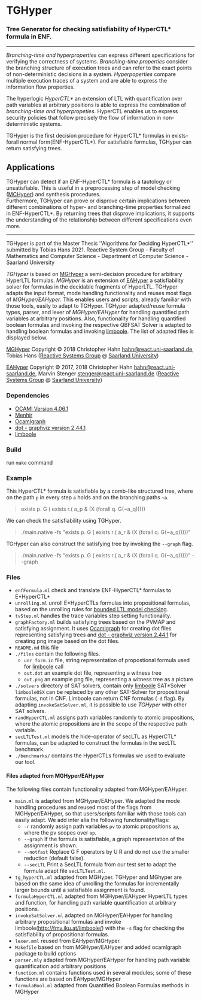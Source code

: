 # TGHyper
### Tree Generator for checking satisfiability of HyperCTL* formula in ENF.
****

*Branching-time and hyperproperties* can express different specifications for verifying the correctness of systems.
*Branching-time properties* consider the branching structure of execution trees and can refer to the exact points of non-deterministic decisions in a system.
*Hyperpoperties* compare multiple execution traces of a system and are able to express the information flow properties.

The hyperlogic *HyperCTL\** an extension of LTL with quantification over path variables at arbitrary positions
is able to express the combination of *branching-time and hyperpropeties*.
HyperCTL enables us to express security policies that follow precisely the flow of information in non-deterministic systems.

TGHyper is the first decision procedure for HyperCTL* formulas in exists-forall normal form(ENF-HyperCTL*).
For satisfiable formulas, TGHyper can return satisfying trees.

## Applications
TGHyper can detect if an ENF-HyperCTL* formula is a tautology or unsatisfiable. 
This is useful in a preprocessing step of model checking ([MCHyper](https://www.react.uni-saarland.de/tools/mchyper/)) 
and synthesis procedures.  
Furthermore, TGHyper can prove or disprove certain implications between different combinations of hyper- and branching-time properties formalized in ENF-HyperCTL*.
By returning trees that disprove implications, it supports the understanding of the relationship between different specifications even more.
***
TGHyper is part of the Master Thesis ''Algorithms for Deciding HyperCTL*'' submitted by Tobias Hans 2021.
Reactive System Group - Faculty of Mathematics and Computer Science -  Department of Computer Science -  Saarland University

*TGHyper* is based on [MGHyper](https://www.react.uni-saarland.de/publications/mghyper.pdf) a semi-decision procedure for arbitrary HyperLTL formulas. 
*MGHyper* is an extension of [EAHyper](https://www.react.uni-saarland.de/tools/eahyper/) a satisfiability solver for formulas in the decidable fragments of HyperLTL.
TGHyper adapts the input format, mode handling functionality and reuses most flags of *MGHyper/EAHyper*. This enables users and scripts, already familiar with those tools,
easily to adapt to TGHyper.
TGHyper adapted/reuse formula types, parser, and lexer of *MGHyper/EAHyper* for handling quantified path variables at arbitrary positions.
Also, functionality for handling quantified boolean formulas and invoking the respective QBFSAT Solver is adapted to handling boolean formulas and invoking [limboole](http://fmv.jku.at/limboole/).
The list of adapted files is displayed below.


[MGHyper](https://www.react.uni-saarland.de/publications/mghyper.pdf) Copyright ©  2018 
Christopher Hahn <hahn@react.uni-saarland.de>, Tobias Hans ([Reactive Systems Group](https://www.react.uni-saarland.de/) @ [Saarland University](http://www.uni-saarland.de/nc/en/home.html))
  
[EAHyper](https://www.react.uni-saarland.de/tools/eahyper/) Copyright © 2017, 2018 
Christopher Hahn <hahn@react.uni-saarland.de>, Marvin Stenger <stenger@react.uni-saarland.de> ([Reactive Systems Group](https://www.react.uni-saarland.de/) @ [Saarland University](http://www.uni-saarland.de/nc/en/home.html))

### Dependencies  
* [OCAMl Version 4.06.1](https://opam.ocaml.org/packages/ocaml/ocaml.4.06.1/)
* [Menhir](http://gallium.inria.fr/~fpottier/menhir/)
* [Ocamlgraph](https://opam.ocaml.org/packages/ocamlgraph/ocamlgraph.1.8.8/)
* [dot - graphviz version 2.44.1](https://graphviz.org)
* [limboole](http://fmv.jku.at/limboole/)

### Build
run ``make`` command

### Example
This HyperCTL*  formula is satisfiable by a comb-like structured tree, where on the path ``p`` in every step ``a`` holds and on the branching paths ``~a``.
> exists p. G ( exists r.( a_p & (X (forall q. G(~a_q)))))

We can check the satisfiability using TGHyper.
> ./main.native -fs "exists p. G ( exists r.( a_r & (X (forall q. G(~a_q)))))"

TGHyper can also construct the satisfying tree by invoking the ``--graph`` flag.
> ./main.native -fs "exists p. G ( exists r.( a_r & (X (forall q. G(~a_q)))))" --graph


### Files
* ``enfFormula.ml``     check and translate ENF-HyperCTL\* formulas to E\*HyperCTL\*
* ``unrolling.ml``      unroll E\*HyperCTLs formulas into propositional formulas, based on the unrolling rules for [bounded LTL model checking](http://fmv.jku.at/papers/BiereCimattiClarkeStrichmanZhu-Advances-58-2003-preprint.pdf).
* ``tvStep.ml``         handles the trace variables step setting functionality.
* ``graphFactory.ml``   builds satisfying trees based on the PVMAP and satisfying assignment.
                    It uses [Ocamlgraph](https://opam.ocaml.org/packages/ocamlgraph/ocamlgraph.1.8.8/) for creating dot files representing satisfying trees
                    and [dot - graphviz version 2.44.1](https://graphviz.org) for creating png image based on the dot files.
* ``README.md``         this file
* ``./files``    contain the following files.
    - ``unr_form.in`` file, string representation of propostional formula used for [limboole](http://fmv.jku.at/limboole/) call
    - ``out.dot`` an example dot file, representing a witness tree
    - ``out.png`` an example png file, representing a witness tree as a picture
* ``./solvers``      directory of SAT solvers, contain only [limboole](http://fmv.jku.at/limboole/) SAT*Solver
                    ``limbooleOSX`` can be replaced by any other SAT-Solver for propositional formulas, not in CNF.
                    Limboole can return CNF formulas (``-d`` flag). By adapting ``invokeSatSolver.ml``, it is possible to use *TGHyper* with other SAT solvers.
* ``randHyperCTL.ml`` assigns path variables randomly to atomic propositions, where the atomic propositions are in the scope of the respective path variable. 
* ``secLTLTest.ml``     models the hide-operator of secLTL as HyperCTL* formulas, can be adapted to construct the formulas in the secLTL benchmark.
* ``./benchmarks/`` contains the HyperCTLs formulas we used to evaluate our tool.

#### Files adapted from MGHyper/EAHyper
The following files contain functionality adapted from MGHyper/EAHyper.                    
* ``main.ml`` is adapted from MGHyper/EAHyper. We adapted the mode handling procedures and reused most of the flags from MGHyper/EAHyper, 
            so that users/scripts familiar with those tools can easily adapt.
            We add inter alia the following functionality/flags:
    - ``-r`` randomly assign path variables ``pv`` to atomic propositions ``ap``, where the pv scopes over ``ap``.
    - ``--graph`` If the formula is satisfiable, a graph representation of the assignment is shown.
    - ``--notfast`` Replace G F operators by U R and do not use the smaller reduction (default false).
    - ``--secLTL`` Print a SecLTL formula from our test set to adapt the formula adapt file ``secLTLTest.ml``.
* ``tg_hyperCTL.ml``    adapted from MGHyper. TGHyper and MGhyper are based on the same idea of unrolling the formulas for incrementally larger bounds until a satisfiable assignment is found.
* ``formulaHyperCTL.ml``    adapted from MGHyper/EAHyper HyperLTL types and function, for handling path variable quantification at arbitrary positions.
* ``invokeSatSolver.ml``    adapted on MGHyper/EAHyper for handling arbitrary propositional formulas and
                            invoke limboole(http://fmv.jku.at/limboole/) with the ``-s`` flag for checking the satisfiability of propositional formulas.
* ``lexer.mml``  reused from EAHyper/MGHyper.
* ``Makefile``  based on from MGHyper/EAHyper and added ocamlgraph package to build options
* ``parser.mly`` adapted from MGHyper/EAHyper for handling path variable quantification add arbitrary positions
* ``function.ml``     contains functions used in several modules; some of these functions are based on EAHyper/MGHyper
* ``formulaBool.ml`` adapted from Quantified Boolean Formulas methods in MGHyper






                                                                              
